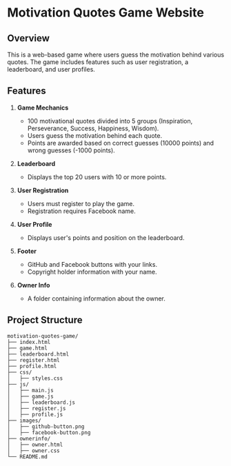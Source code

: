 # Motivation Quotes Game Website

## Overview
This is a web-based game where users guess the motivation behind various quotes. The game includes features such as user registration, a leaderboard, and user profiles.

## Features
1. **Game Mechanics**
   - 100 motivational quotes divided into 5 groups (Inspiration, Perseverance, Success, Happiness, Wisdom).
   - Users guess the motivation behind each quote.
   - Points are awarded based on correct guesses (10000 points) and wrong guesses (-1000 points).

2. **Leaderboard**
   - Displays the top 20 users with 10 or more points.

3. **User Registration**
   - Users must register to play the game.
   - Registration requires Facebook name.

4. **User Profile**
   - Displays user's points and position on the leaderboard.

5. **Footer**
   - GitHub and Facebook buttons with your links.
   - Copyright holder information with your name.

6. **Owner Info**
   - A folder containing information about the owner.

## Project Structure
```plaintext
motivation-quotes-game/
├── index.html
├── game.html
├── leaderboard.html
├── register.html
├── profile.html
├── css/
│   ├── styles.css
├── js/
│   ├── main.js
│   ├── game.js
│   ├── leaderboard.js
│   ├── register.js
│   ├── profile.js
├── images/
│   ├── github-button.png
│   ├── facebook-button.png
├── ownerinfo/
│   ├── owner.html
│   ├── owner.css
└── README.md